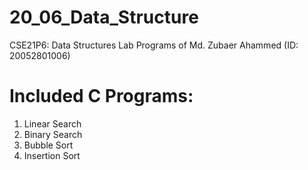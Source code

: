# 20_06_Data_Structure
CSE21P6: Data Structures Lab Programs of Md. Zubaer Ahammed (ID: 20052801006)

# Included C Programs:
1. Linear Search
2. Binary Search
3. Bubble Sort
4. Insertion Sort
